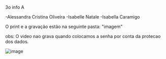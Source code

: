 3o info A

-Alessandra Cristina Oliveira
-Isabelle Natale
-Isabella Caramigo

O print e a gravação estão na seguinte pasta:
 "imagem"

 obs: O video nao grava quando colocamos a senha por conta da protecao dos dados.

 ![image](https://github.com/isacaramigo/ProvaBimestralPDM/assets/124785311/57a75798-e550-4f48-b8d7-f3f61047513d)

